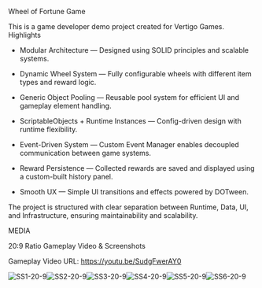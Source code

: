 Wheel of Fortune Game

This is a game developer demo project created for Vertigo Games.
Highlights
- Modular Architecture — Designed using SOLID principles and scalable systems.

- Dynamic Wheel System — Fully configurable wheels with different item types and reward logic.

- Generic Object Pooling — Reusable pool system for efficient UI and gameplay element handling.

- ScriptableObjects + Runtime Instances — Config-driven design with runtime flexibility.

- Event-Driven System — Custom Event Manager enables decoupled communication between game systems.

- Reward Persistence — Collected rewards are saved and displayed using a custom-built history panel.

- Smooth UX — Simple UI transitions and effects powered by DOTween.

The project is structured with clear separation between Runtime, Data, UI, and Infrastructure, ensuring maintainability and scalability.

MEDIA

20:9 Ratio Gameplay Video & Screenshots

Gameplay Video URL: https://youtu.be/SudgFwerAY0

![SS1-20-9](https://github.com/user-attachments/assets/d224358a-109a-4e35-b977-d70f19e43a75)![SS2-20-9](https://github.com/user-attachments/assets/55b6dc68-30c4-4a86-9dfe-fc74dfdfa12a)![SS3-20-9](https://github.com/user-attachments/assets/cc91e80d-0055-43e9-8b09-73aaffe27715)![SS4-20-9](https://github.com/user-attachments/assets/b7fa2d40-e39c-4b90-a6b6-ce9c7418706f)![SS5-20-9](https://github.com/user-attachments/assets/686e328f-6c9c-4438-8cd9-80cd7fbf141c)![SS6-20-9](https://github.com/user-attachments/assets/faa906ef-ebf5-43b1-a38d-dc9777f2d791)



